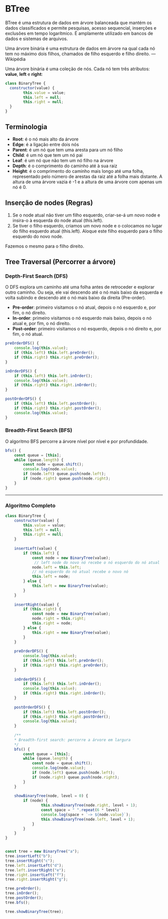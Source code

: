 # BTree

BTree é uma estrutura de dados em árvore balanceada que mantém os dados classificados e permite pesquisas, acesso sequencial, inserções e exclusões em tempo logarítmico. É amplamente utilizado em bancos de dados e sistemas de arquivos.

Uma árvore binária é uma estrutura de dados em árvore na qual cada nó tem no máximo dois filhos, chamados de filho esquerdo e filho direito. —  Wikipédia

Uma árvore binária é uma coleção de nós. Cada nó tem três atributos: **value**, **left** e **right**:

```js
class BinaryTree {
  constructor(value) {
		this.value = value;
		this.left = null;
		this.right = null;
  }
}
```

## Terminologia
- **Root**: é o nó mais alto da árvore
- **Edge**: é a ligação entre dois nós
- **Parent**: é um nó que tem uma aresta para um nó filho
- **Child**: é um nó que tem um nó pai
- **Leaf**: é um nó que não tem um nó filho na árvore
- **Depth**: é o comprimento do caminho até à sua raiz
- **Height**: é o comprimento do caminho mais longo até uma folha, representado pelo número de arestas da raiz até a folha mais distante. A altura de uma árvore vazia é -1 e a altura de uma árvore com apenas um nó é 0.

## Inserção de nodes (Regras)
1. Se o node atual não tiver um filho esquerdo, criar-se-á um novo node e insira-o à esquerda do node atual (this.left).
2. Se tiver o filho esquerdo, criamos um novo node e o colocamos no lugar do filho esquerdo atual (this.left). Aloque este filho esquerdo para o filho esquerdo do novo node.

Fazemos o mesmo para o filho direito.

## Tree Traversal (Percorrer a árvore)

### Depth-First Search (DFS)
O DFS explora um caminho até uma folha antes de retroceder e explorar outro caminho. Ou seja, ele vai descendo até o nó mais baixo da esquerda e volta subindo e descendo até o nó mais baixo da direita (Pre-order).

- **Pre-order**: primeiro visitamos o nó atual, depois o nó esquerdo e, por fim, o nó direito.
- **In-order**: primeiro visitamos o nó esquerdo mais baixo, depois o nó atual e, por fim, o nó direito.
- **Post-order**: primeiro visitamos o nó esquerdo, depois o nó direito e, por fim, o nó atual.

```js
preOrderDFS() {
	console.log(this.value);
	if (this.left) this.left.preOrder();
	if (this.right) this.right.preOrder();
}

inOrderDFS() {
	if (this.left) this.left.inOrder();
	console.log(this.value);
	if (this.right) this.right.inOrder();
}

postOrderDFS() {
	if (this.left) this.left.postOrder();
	if (this.right) this.right.postOrder();
	console.log(this.value);
}
```

### Breadth-First Search (BFS)
O algoritmo BFS percorre a árvore nível por nível e por profundidade.

```js
bfs() {
	const queue = [this];
	while (queue.length) {
		const node = queue.shift();
		console.log(node.value);
		if (node.left) queue.push(node.left);
		if (node.right) queue.push(node.right);
	}
}
```

---

### Algoritmo Completo

```js
class BinaryTree {
	constructor(value) {
		this.value = value;
		this.left = null;
		this.right = null;
	}
	
	insertLeft(value) {
		if (this.left) {
			const node = new BinaryTree(value);
			 // left node do novo nó recebe o nó esquerdo do nó atual
			node.left = this.left;
			// nó esquerdo do nó atual recebe o novo nó
			this.left = node;
		} else {
			this.left = new BinaryTree(value);
		}
	}
	
	insertRight(value) {
		if (this.right) {
			const node = new BinaryTree(value);
			node.right = this.right;
			this.right = node;
		} else {
			this.right = new BinaryTree(value);
		}
	}
	
	preOrderDFS() {
		console.log(this.value);
		if (this.left) this.left.preOrder();
		if (this.right) this.right.preOrder();
	}
	
	inOrderDFS() {
		if (this.left) this.left.inOrder();
		console.log(this.value);
		if (this.right) this.right.inOrder();
	}
	
	postOrderDFS() {
		if (this.left) this.left.postOrder();
		if (this.right) this.right.postOrder();
		console.log(this.value);
	}
	
	/**
	* Breadth-first search: percorre a árvore em largura
	*/
	bfs() {
		const queue = [this];
		while (queue.length) {
			const node = queue.shift();
			console.log(node.value);
			if (node.left) queue.push(node.left);
			if (node.right) queue.push(node.right);
		}
	}
	
	showBinaryTree(node, level = 0) {
		if (node) {
				this.showBinaryTree(node.right, level + 1);
				const space = " ".repeat(6 * level)
				console.log(space + `—> ${node.value}`);
				this.showBinaryTree(node.left, level + 1);
			}
		}
	}
}


const tree = new BinaryTree("a");
tree.insertLeft("b");
tree.insertRight("c");
tree.left.insertLeft("d");
tree.left.insertRight("e");
tree.right.insertLeft("f");
tree.right.insertRight("g");

tree.preOrder();
tree.inOrder();
tree.postOrder();
tree.bfs();

tree.showBinaryTree(tree);
```